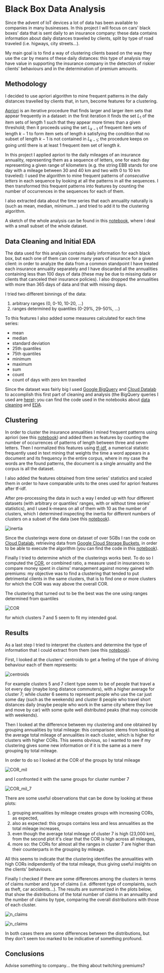 # Black Box Data Analysis

Since the advent of IoT devices a lot of data has been available to companies in many businesses. In this project I will focus on cars' black boxes' data that is sent daily to an insurance company: these data contains information about daily distances traveled by clients, split by type of road traveled (i.e. higways, city streets...).

My main goal is to find a way of clustering clients based on the way they use the car by means of these daily distances: this type of analysis may have value in supporting the insurance company in the detection of riskier clients' behaviours and in the determination of premium amounts.

## Methodology

I decided to use apriori algorithm to mine frequent patterns in the daily distances travelled by clients that, in turn, become features for a clustering.

[Apriori](https://en.wikipedia.org/wiki/Apriori_algorithm) is an iterative procedure that finds larger and larger item sets that appear frequently in a dataset: in the first iteration it finds the set $L_1$ of the item sets of length 1 such that they appear more times than a given threshold; then it proceeds using the set $L_{k-1}$ of frequent item sets of length $k-1$ to form item sets of length $k$ satisfying the condition that no subset of length $k-1$ is not contained in $L_{k-1}$; the procedure keeps on going until there is at least 1 frequent item set of length $k$.

In this project I applied apriori to the daily mileages of an insurance annuality, representing them as a sequence of letters, one for each day representing a given range of kilometers (e.g. the string EBB stands for one day with a mileage between 30 and 40 km and two with 0 to 10 km traveled): I used the algorithm to mine frequent patterns of *consecutive letters* in each sequence by looking at all the patterns in all the sequences. I then transformed this frequent patterns into features by counting the number of occurrences in the sequences for each of them.

I also extracted data about the time series that each annuality naturally is (such as mean, median, minimum...) and tried to add it to the clustering algorithm.

A sketch of the whole analysis can be found in this [notebook](0-10000-Clients-Analysis.ipynb), where I deal with a small subset of the whole dataset.

## Data Cleaning and Initial EDA

The data used for this analysis contains daily information for each black box, but each one of them can cover many years of insurance for a given client: in order to analyze the data from a common standpoint I have treated each insurance annuality separately and I have discarded all the annualities containing less than 100 days of data (these may be due to missing data or clients that canceled their insurance policies). I also dropped the annualities with more than 365 days of data and that with missing days.

I tried two different binnings of the data:

1. arbitrary ranges (0, 0-10, 10-20, ...)
2. ranges determined by quantiles (0-29%, 29-50%, ...)

To this features I also added some measures calculated for each time series:
- mean
- median
- standard deviation
- 25th quantiles
- 75th quantiles
- minimum
- maximum
- sum
- count
- count of days with zero km travelled

Since the dataset was fairly big I used [Google BigQuery](https://cloud.google.com/bigquery/) and [Cloud Datalab](https://cloud.google.com/datalab/) to accomplish this first part of cleaning and analysis (the BigQuery queries I used are [here](data/raw/queries)); you can find the code used in the notebooks about [data cleaning](1-Data-Ingestion-and-Cleaning.ipynb) and [EDA](2-EDA-and-Feature-Extraction.ipynb).

## Clustering

In order to cluster the insurance annualities I mined frequent patterns using apriori (see this [notebook](3-Apriori.ipynb)) and added them as features by counting the number of occurrences of patterns of length between three and seven letters. Then I normalized this features using [tf-idf](https://en.wikipedia.org/wiki/Tf-idf), a numerical statistic frequently used in text mining that weights the time a word appears in a document and its frequency in the entire corpus, where in my case the words are the found patterns, the document is a single annuality and the corpus is all the dataset.

I also added the features obtained from time series' statistics and scaled them in order to have comparable units to the ones used for apriori features after tf-idf.

After pre-processing the data in such a way I ended up with four different datasets (with arbitrary or quantiles' ranges, with or without time series' statistics), and I used k-means on all of them with 10 as the number of clusters, which I determined inspecting the inertia for different numbers of clusters on a subset of the data (see this [notebook](0-10000-Clients-Analysis.ipynb)).

![inertia](reports/figures/inertia.png)

Since the clusterings were done on dataset of over 5GBs I ran the code on [Cloud Datalab](https://cloud.google.com/datalab/), retrieving data from [Google Cloud Storage Buckets](https://cloud.google.com/storage/docs/json_api/v1/buckets), in order to be able to execute the algorithm (you can find the code in this [notebook](4a-Clustering-on-Cloud)).

Finally I tried to determine which of the clusterings works best. To do so I computed the [COR](https://www.investopedia.com/terms/c/combinedratio.asp), or combined ratio, a measure used in insurances to compare money spent in claims' management against money gained with premiums: my objective was to find a clustering that tended to put detrimental clients in the same clusters, that is to find one or more clusters for which the COR was way above the overall COR.

The clustering that turned out to be the best was the one using ranges determined from quantiles

![COR](reports/figures/COR_quant.png)

for which clusters 7 and 5 seem to fit my intended goal.

## Results

As a last step I tried to interpret the clusters and determine the type of information that I could extract from them (see this [notebook](5-Interpreting-Clusters)).

First, I looked at the clusters' centroids to get a feeling of the type of driving behaviour each of them represents:

![centroids](reports/figures/clusters_centroids.png)

For example clusters 5 and 7 client type seem to be of people that travel a lot every day (maybe long distance commuters), with a higher average for cluster 7; while cluster 6 seems to represent people who use the car just some day (such as the weekends) and cluster 8 people who travel short distances daily (maybe people who work in the same city where they live and move by car) with some quite well distributed peaks (that may coincide with weekends).

Then I looked at the difference between my clustering and one obtained by grouping annualities by total mileage: this comparison stems from looking at the average total mileage of annualities in each cluster, which is higher for clusters with higher CORs. This seems obvious, so I wanted to see if my clustering gives some new information or if it is the same as a mere grouping by total mileage.

In order to do so I looked at the COR of the groups by total mileage

![COR_mil](reports/figures/COR_total_mil.png)

and I confronted it with the same groups for cluster number 7

![COR_mil_7](reports/figures/COR_total_mil_clust7.png)

There are some useful observations that can be done by looking at these plots:

1. grouping annualities by mileage creates groups with increasing CORs, as expected,
2. also as expected: this groups contains less and less annualities as the total mileage increases,
3. even though the average total mileage of cluster 7 is high (23,000 km), from the second plot it's clear that the COR is high across all mileages,
4. more so: the CORs for almost all the ranges in cluster 7 are higher than their counterparts in the grouping by mileage.

All this seems to indicate that the clustering identifies the annualities with high CORs indipendently of the total mileage, thus giving useful insights on the clients' behaviours.

Finally I checked if there are some differences among the clusters in terms of claims number and type of claims (i.e. different type of complaints, such as theft, car accidents...). The results are summarized in the plots below, that show the distributions of the total number of claims in an annuality and the number of claims by type, comparing the overall distributions with those of each cluster.

![n_claims](reports/figures/n_claims.png)

![n_claims](reports/figures/claim_types.png)

In both cases there are some differences between the distributions, but they don't seem too marked to be indicative of something profound.

## Conclusions

Advise something to company... the thing about twitching premiums?
